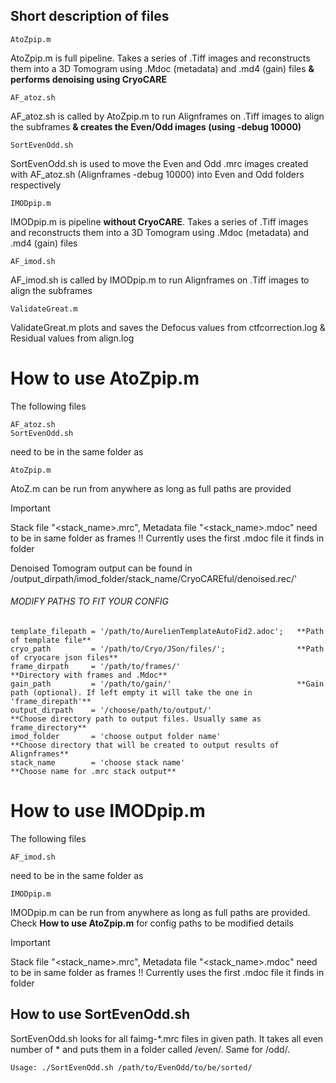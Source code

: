## Short description of files
```
AtoZpip.m
```
AtoZpip.m  is full pipeline. Takes a series of .Tiff images and reconstructs them into a 3D Tomogram using .Mdoc (metadata) and .md4 (gain) files **& performs denoising using CryoCARE**

```
AF_atoz.sh
```
AF_atoz.sh  is called by AtoZpip.m to run Alignframes on .Tiff images to align the subframes **& creates the Even/Odd images (using -debug 10000)**

```
SortEvenOdd.sh
```
SortEvenOdd.sh  is used to move the Even and Odd .mrc images created with AF_atoz.sh (Alignframes -debug 10000) into Even and Odd folders respectively

```
IMODpip.m
```
IMODpip.m is pipeline **without CryoCARE**. Takes a series of .Tiff images and reconstructs them into a 3D Tomogram using .Mdoc (metadata) and .md4 (gain) files

```
AF_imod.sh
```
AF_imod.sh is called by IMODpip.m to run Alignframes on .Tiff images to align the subframes

```
ValidateGreat.m
```
ValidateGreat.m plots and saves the Defocus values from ctfcorrection.log  &  Residual values from align.log

# How to use AtoZpip.m

The following files
```
AF_atoz.sh
SortEvenOdd.sh
```
need to be in the same folder as
```
AtoZpip.m
```
AtoZ.m can be run from anywhere as long as full paths are provided
> [!IMPORTANT]
> Stack file "<stack_name>.mrc", Metadata file "<stack_name>.mdoc" need to be in same folder as frames !! Currently uses the first .mdoc file it finds in folder

Denoised Tomogram output can be found in /output_dirpath/imod_folder/stack_name/CryoCAREful/denoised.rec/'

###### MODIFY PATHS TO FIT YOUR CONFIG

```
template_filepath = '/path/to/AurelienTemplateAutoFid2.adoc';   **Path of template file** 
cryo_path         = '/path/to/Cryo/JSon/files/';                **Path of cryocare json files** 
frame_dirpath     = '/path/to/frames/'                          **Directory with frames and .Mdoc** 
gain_path         = '/path/to/gain/'                            **Gain path (optional). If left empty it will take the one in 'frame_direpath'**
output_dirpath    = '/choose/path/to/output/'                   **Choose directory path to output files. Usually same as frame_directory**
imod_folder       = 'choose output folder name'                 **Choose directory that will be created to output results of Alignframes**
stack_name        = 'choose stack name'                         **Choose name for .mrc stack output**
```

# How to use IMODpip.m

The following files
```
AF_imod.sh
```
need to be in the same folder as
```
IMODpip.m
```
IMODpip.m can be run from anywhere as long as full paths are provided. Check **How to use AtoZpip.m** for config paths to be modified details

> [!IMPORTANT]
> Stack file "<stack_name>.mrc", Metadata file "<stack_name>.mdoc" need to be in same folder as frames !! Currently uses the first .mdoc file it finds in folder

## How to use SortEvenOdd.sh

SortEvenOdd.sh looks for all faimg-*.mrc files in given path. It takes all even number of * and puts them in a folder called /even/. Same for /odd/.
```
Usage: ./SortEvenOdd.sh /path/to/EvenOdd/to/be/sorted/
```
